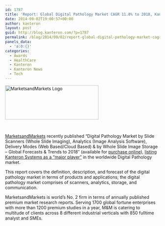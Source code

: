 ```yaml
---
id: 1787
title: 'Report: Global Digital Pathology Market CAGR 11.8% to 2018, Kanteron listed as &#8220;major player&#8221;'
date: 2014-09-02T19:00:57+00:00
author: kanteron
layout: post
guid: http://blog.kanteron.com/?p=1787
permalink: /blog/2014/09/02/report-global-digital-pathology-market-cagr-11-8-to-2018-kanteron-listed-as-major-player/
panels_data:
  - 'a:0:{}'
categories:
  - Awards
  - HealthCare
  - Kanteron
  - Kanteron News
  - Tech
---
```

<img class="aligncenter" src="http://www.marketsandmarketsblog.com/wp-content/uploads/2013/07/MarketsandMarkets-Logo.jpg" alt="MarketsandMarkets Logo" width="304" height="111" />

&nbsp;

<a title="http://www.marketsandmarkets.com/" href="http://www.marketsandmarkets.com/" target="_blank">MarketsandMarkets</a> recently published “Digital Pathology Market by Slide Scanners (Whole Slide Imaging), Analytics (Image Analysis Software), Delivery Modes (Web Based/Cloud Based) & by Whole Slide Image Storage – Global Forecasts & Trends to 2018″ (available for <a title="http://www.reportsnreports.com/purchase.aspx?name=195916" href="http://www.reportsnreports.com/purchase.aspx?name=195916" target="_blank">purchase online</a>), <a title="http://www.jayatribune.com/global-digital-pathology-market-to-see-11-8-cagr-to-2018-says-a-new-research-report-available-at-reportsnreports-com.html" href="http://www.jayatribune.com/global-digital-pathology-market-to-see-11-8-cagr-to-2018-says-a-new-research-report-available-at-reportsnreports-com.html" target="_blank">listing Kanteron Systems as a &#8220;major player&#8221;</a> in the worldwide Digital Pathology market.

This report covers the definition, description, and forecast of the digital pathology market in terms of products and applications; the digital pathology market comprises of scanners, analytics, storage, and communication.

MarketsandMarkets is world’s No. 2 firm in terms of annually published premium market research reports. Serving 1700 global fortune enterprises with more than 1200 premium studies in a year, M&M is catering to multitude of clients across 8 different industrial verticals with 850 fulltime analyst and SMEs.